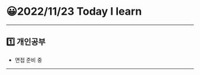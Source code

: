 # 😀2022/11/23 Today I learn
-------------------------
## 1️⃣ 개인공부
  * 면접 준비 중
-------------------------
